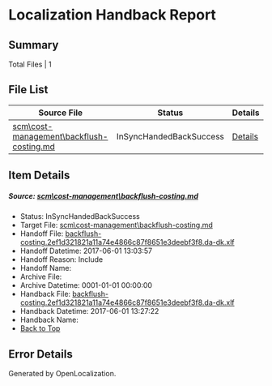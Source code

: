 # <a name='report-top'></a> Localization Handback Report

## Summary
 Total Files | 1

## File List
 Source File | Status | Details 
 ----------- | ------ | ------- 
 [scm\cost-management\backflush-costing.md](https://github.com/OpenLocalizationTestOrg/AX-Docs-Sandbox/blob/d421b161216d700f7819f1da8c0ca8ad089b5670/scm/cost-management/backflush-costing.md) | InSyncHandedBackSuccess | [Details](#fb8fa9f5f17b8d658e2d0fea3a9659ab095626113562)

## Item Details
##### <a name='fb8fa9f5f17b8d658e2d0fea3a9659ab095626113562'></a> Source: [scm\cost-management\backflush-costing.md](https://github.com/OpenLocalizationTestOrg/AX-Docs-Sandbox/blob/d421b161216d700f7819f1da8c0ca8ad089b5670/scm/cost-management/backflush-costing.md)
* Status: InSyncHandedBackSuccess
* Target File: [scm\cost-management\backflush-costing.md](https://github.com/OpenLocalizationTestOrg/AX-Docs-Sandbox.da-dk/blob/ff4ed49234cd4090617fc7efa3b0d40b99e7131d/scm/cost-management/backflush-costing.md)
* Handoff File: [backflush-costing.2ef1d321821a11a74e4866c87f8651e3deebf3f8.da-dk.xlf](https://github.com/OpenLocalizationTestOrg/AX-Docs-Sandbox.handoff/blob/a992a399ab74e80c58d47f2151a6d5f5f6d0cd2b/ol-handoff/OpenLocalizationTestOrg/AX-Docs-Sandbox.da-dk/master/basic/backflush-costing.2ef1d321821a11a74e4866c87f8651e3deebf3f8.da-dk.xlf)
* Handoff Datetime: 2017-06-01 13:03:57
* Handoff Reason: Include
* Handoff Name: 
* Archive File: 
* Archive Datetime: 0001-01-01 00:00:00
* Handback File: [backflush-costing.2ef1d321821a11a74e4866c87f8651e3deebf3f8.da-dk.xlf](https://github.com/OpenLocalizationTestOrg/AX-Docs-Sandbox.handback/blob/563ddc2a1a7ff2587b74bc79d5cdca4aeb946152/ol-handback/OpenLocalizationTestOrg/AX-Docs-Sandbox.da-dk/master/basic/backflush-costing.2ef1d321821a11a74e4866c87f8651e3deebf3f8.da-dk.xlf)
* Handback Datetime: 2017-06-01 13:27:22
* Handback Name: 
* [Back to Top](#report-top)


## Error Details

Generated by OpenLocalization.
